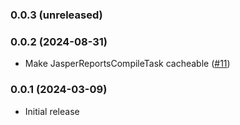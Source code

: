 ### 0.0.3 (unreleased)

### 0.0.2 (2024-08-31)
* Make JasperReportsCompileTask cacheable ([#11](https://github.com/f-cramer/jasperreports-gradle-plugin/issues/11))

### 0.0.1 (2024-03-09)
* Initial release
